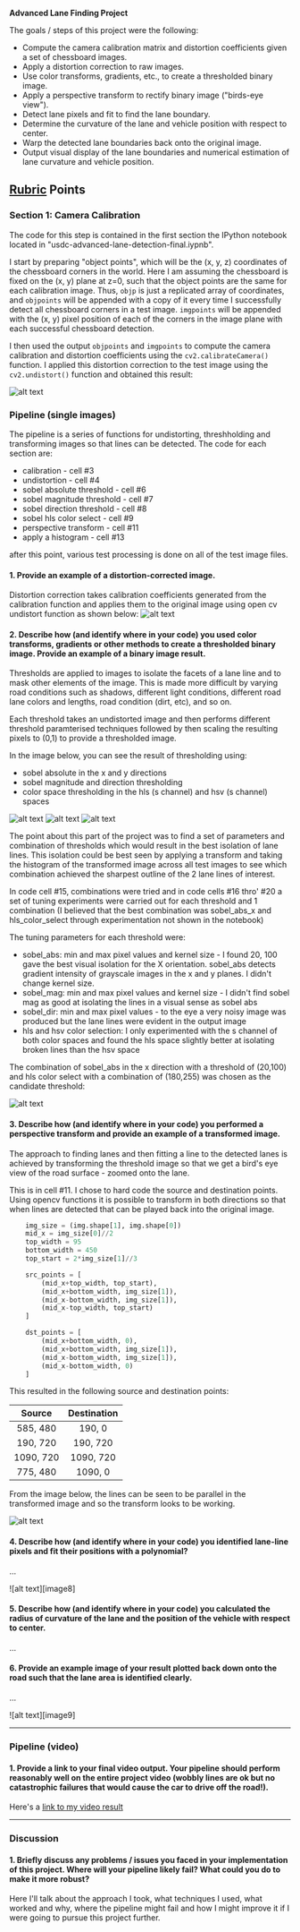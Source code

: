 **Advanced Lane Finding Project**

The goals / steps of this project were the following:

* Compute the camera calibration matrix and distortion coefficients given a set of chessboard images.
* Apply a distortion correction to raw images.
* Use color transforms, gradients, etc., to create a thresholded binary image.
* Apply a perspective transform to rectify binary image ("birds-eye view").
* Detect lane pixels and fit to find the lane boundary.
* Determine the curvature of the lane and vehicle position with respect to center.
* Warp the detected lane boundaries back onto the original image.
* Output visual display of the lane boundaries and numerical estimation of lane curvature and vehicle position.

[//]: # (Image References)

[image1]: ./output_images/camera_calibration.png "Calibration"
[image2]: ./output_images/distortion_correction.png "Distortion Correction"
[image3]: ./output_images/sobel_abs.png "Thresholds"
[image4]: ./output_images/sobel_magdir.png "Thresholds"
[image5]: ./output_images/color_select.png "Thresholds"
[image6]: ./output_images/combined_select.png "Thresholds"
[image7]: ./examples/warped_histogram.png "Warp Example"

[image5]: ./examples/color_fit_lines.jpg "Fit Visual"
[image6]: ./examples/example_output.jpg "Output"
[video1]: ./project_video.mp4 "Video"

## [Rubric](https://review.udacity.com/#!/rubrics/571/view) Points

### Section 1: Camera Calibration

The code for this step is contained in the first section the IPython notebook located in "usdc-advanced-lane-detection-final.iypnb".

I start by preparing "object points", which will be the (x, y, z) coordinates of the chessboard corners in the world. Here I am assuming the chessboard is fixed on the (x, y) plane at z=0, such that the object points are the same for each calibration image.  Thus, `objp` is just a replicated array of coordinates, and `objpoints` will be appended with a copy of it every time I successfully detect all chessboard corners in a test image.  `imgpoints` will be appended with the (x, y) pixel position of each of the corners in the image plane with each successful chessboard detection.

I then used the output `objpoints` and `imgpoints` to compute the camera calibration and distortion coefficients using the `cv2.calibrateCamera()` function. I applied this distortion correction to the test image using the `cv2.undistort()` function and obtained this result:

![alt text][image1]

### Pipeline (single images)

The pipeline is a series of functions for undistorting, threshholding and transforming images so that lines can be detected. The code for each section are:
+ calibration - cell #3
+ undistortion - cell #4
+ sobel absolute threshold - cell #6
+ sobel magnitude threshold - cell #7
+ sobel direction threshold - cell #8
+ sobel hls color select - cell #9
+ perspective transform - cell #11
+ apply a histogram - cell #13

after this point, various test processing is done on all of the test image files.

#### 1. Provide an example of a distortion-corrected image.

Distortion correction takes calibration coefficients generated from the calibration function and applies them to the original image using open cv undistort function as shown below:
![alt text][image2]

#### 2. Describe how (and identify where in your code) you used color transforms, gradients or other methods to create a thresholded binary image.  Provide an example of a binary image result.

Thresholds are applied to images to isolate the facets of a lane line and to mask other elements of the image. This is made more difficult by varying road conditions such as shadows, different light conditions, different road lane colors and lengths, road condition (dirt, etc), and so on.

Each threshold takes an undistorted image and then performs different threshold paramterised techniques followed by then scaling the resulting pixels to (0,1) to provide a thresholded image.

In the image below, you can see the result of thresholding using:
+ sobel absolute in the x and y directions
+ sobel magnitude and direction thresholding
+ color space thresholding in the hls (s channel) and hsv (s channel) spaces

![alt text][image3]
![alt text][image4]
![alt text][image5]

The point about this part of the project was to find a set of parameters and combination of thresholds which would result in the best isolation of lane lines. This isolation could be best seen by applying a transform and taking the histogram of the transformed image across all test images to see which combination achieved the sharpest outline of the 2 lane lines of interest.

In code cell #15, combinations were tried and in code cells #16 thro' #20 a set of tuning experiments were carried out for each threshold and 1 combination (I believed that the best combination was sobel_abs_x and hls_color_select through experimentation not shown in the notebook)

The tuning parameters for each threshold were:
+ sobel_abs: min and max pixel values and kernel size - I found 20, 100 gave the best visual isolation for the X orientation. sobel_abs detects gradient intensity of grayscale images in the x and y planes. I didn't change kernel size.
+ sobel_mag: min and max pixel values and kernel size - I didn't find sobel mag as good at isolating the lines in a visual sense as sobel abs
+ sobel_dir: min and max pixel values - to the eye a very noisy image was produced but the lane lines were evident in the output image
+ hls and hsv color selection: I only experimented with the s channel of both color spaces and found the hls space slightly better at isolating broken lines than the hsv space

The combination of sobel_abs in the x direction with a threshold of (20,100) and hls color select with a combination of (180,255) was chosen as the candidate threshold:

![alt text][image6]

#### 3. Describe how (and identify where in your code) you performed a perspective transform and provide an example of a transformed image.

The approach to finding lanes and then fitting a line to the detected lanes is achieved by transforming the threshold image so that we get a bird's eye view of the road surface - zoomed onto the lane.

This is in cell #11. I chose to hard code the source and destination points. Using opencv functions it is possible to transform in both directions so that when lines are detected that can be played back into the original image.

```python
    img_size = (img.shape[1], img.shape[0])
    mid_x = img_size[0]//2
    top_width = 95
    bottom_width = 450
    top_start = 2*img_size[1]//3

    src_points = [
        (mid_x+top_width, top_start),
        (mid_x+bottom_width, img_size[1]),
        (mid_x-bottom_width, img_size[1]),
        (mid_x-top_width, top_start)
    ]

    dst_points = [
        (mid_x+bottom_width, 0),
        (mid_x+bottom_width, img_size[1]),
        (mid_x-bottom_width, img_size[1]),
        (mid_x-bottom_width, 0)
    ]
```

This resulted in the following source and destination points:

| Source        | Destination   |
|:-------------:|:-------------:|
| 585, 480      | 190, 0        |
| 190, 720      | 190, 720      |
| 1090, 720     | 1090, 720      |
| 775, 480      | 1090, 0        |

From the image below, the lines can be seen to be parallel in the transformed image and so the transform looks to be working.

![alt text][image7]

#### 4. Describe how (and identify where in your code) you identified lane-line pixels and fit their positions with a polynomial?

...

![alt text][image8]

#### 5. Describe how (and identify where in your code) you calculated the radius of curvature of the lane and the position of the vehicle with respect to center.

...

#### 6. Provide an example image of your result plotted back down onto the road such that the lane area is identified clearly.

...

![alt text][image9]

---

### Pipeline (video)

#### 1. Provide a link to your final video output.  Your pipeline should perform reasonably well on the entire project video (wobbly lines are ok but no catastrophic failures that would cause the car to drive off the road!).

Here's a [link to my video result](./project_video.mp4)

---

### Discussion

#### 1. Briefly discuss any problems / issues you faced in your implementation of this project.  Where will your pipeline likely fail?  What could you do to make it more robust?

Here I'll talk about the approach I took, what techniques I used, what worked and why, where the pipeline might fail and how I might improve it if I were going to pursue this project further.
